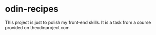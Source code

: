 # odin-recipes

This project is just to polish my front-end skills.
It is a task from a course provided on theodinproject.com